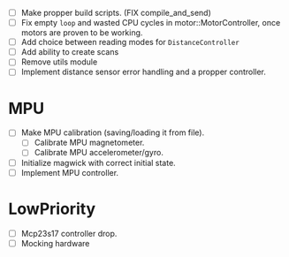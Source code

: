 - [ ] Make propper build scripts. (FIX compile_and_send)
- [ ] Fix empty `loop` and wasted CPU cycles in motor::MotorController, once motors are proven to be working.
- [ ] Add choice between reading modes for `DistanceController`
- [ ] Add ability to create scans
- [ ] Remove utils module
- [ ] Implement distance sensor error handling and a propper controller.

# MPU
- [ ] Make MPU calibration (saving/loading it from file).
	- [ ] Calibrate MPU magnetometer.
	- [ ] Calibrate MPU accelerometer/gyro.

- [ ] Initialize magwick with correct initial state.
- [ ] Implement MPU controller.

# LowPriority
- [ ] Mcp23s17 controller drop.
- [ ] Mocking hardware
